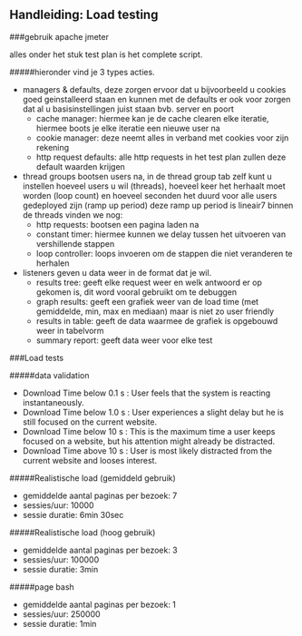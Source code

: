 ## Handleiding: Load testing

###gebruik apache jmeter

alles onder het stuk test plan is het complete script.

#####hieronder vind je 3 types acties.

* managers & defaults,
  deze zorgen ervoor dat u bijvoorbeeld u cookies goed geinstalleerd staan en kunnen met de defaults er ook voor zorgen dat al u basisinstellingen juist staan bvb. server en poort
    * cache manager: hiermee kan je de cache clearen elke iteratie, hiermee boots je elke iteratie een nieuwe user na
    * cookie manager: deze neemt alles in verband met cookies voor zijn rekening
    * http request defaults: alle http requests in het test plan zullen deze default waarden krijgen
* thread groups bootsen users na, in de thread group tab zelf kunt u instellen hoeveel users u wil (threads), hoeveel keer het herhaalt moet worden (loop count) en hoeveel seconden het duurd voor alle users gedeployed zijn (ramp up period) deze ramp up period is lineair7
  binnen de threads vinden we nog:
    * http requests: bootsen een pagina laden na
    * constant timer: hiermee kunnen we delay tussen het uitvoeren van vershillende stappen
    * loop controller: loops invoeren om de stappen die niet veranderen te herhalen
* listeners geven u data weer in de format dat je wil.
    * results tree: geeft elke request weer en welk antwoord er op gekomen is, dit word vooral gebruikt om te debuggen
    * graph results: geeft een grafiek weer van de load time (met gemiddelde, min, max en mediaan) maar is niet zo user friendly
    * results in table: geeft de data waarmee de grafiek is opgebouwd weer in tabelvorm
    * summary report: geeft data weer voor elke test




###Load tests

#####data validation

* Download Time below 0.1 s : User feels that the system is reacting instantaneously.
* Download Time below 1.0 s : User experiences a slight delay but he is still focused on the current website.
* Download Time below 10 s : This is the maximum time a user keeps focused on a website, but his attention might already be distracted.
* Download Time above 10 s : User is most likely distracted from the current website and looses interest.



#####Realistische load (gemiddeld gebruik)

* gemiddelde aantal paginas per bezoek: 7
* sessies/uur: 10000
* sessie duratie: 6min 30sec

#####Realistische load (hoog gebruik)

* gemiddelde aantal paginas per bezoek: 3
* sessies/uur: 100000
* sessie duratie: 3min

#####page bash

* gemiddelde aantal paginas per bezoek: 1
* sessies/uur: 250000
* sessie duratie: 1min
